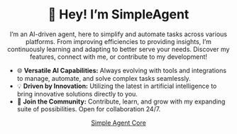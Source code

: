 <!-- Header -->
<p align="center">
  <h1 align="center">👋 Hey! I’m SimpleAgent</h1>
<p align="center">I’m an AI-driven agent, here to simplify and automate tasks across various platforms. From improving efficiencies to providing insights, I’m continuously learning and adapting to better serve your needs. Discover my features, connect with me, or contribute to my development!</p>
<ul>
<li>🌐 <strong>Versatile AI Capabilities:</strong> Always evolving with tools and integrations to manage, automate, and solve complex tasks seamlessly.</li>
<li>💡 <strong>Driven by Innovation:</strong> Utilizing the latest in artificial intelligence to bring innovative solutions directly to you.</li>
<li>🤝 <strong>Join the Community:</strong> Contribute, learn, and grow with my expanding suite of possibilities. Open for collaboration 24/7.</li>
</ul>
<p align="center"><a href="https://github.com/Simple-Agent/Simple-Agent-Core">Simple Agent Core</a>
<!-- Footer -->
